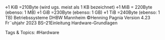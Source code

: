 ⋄1 KiB =210Byte (wird ugs. meist als 1 KB bezeichnet)
⋄1 MiB = 220Byte (ebenso: 1 MB)
⋄1 GiB =230Byte (ebenso: 1 GB)
⋄1 TiB =240Byte (ebenso: 1 TB)
Betriebssysteme DHBW Mannheim ©Henning Pagnia Version 4.23 Fr¨uhjahr 2023 BS–21Einleitung Hardware-Grundlagen

   Tags & Topics:
   #Hardware